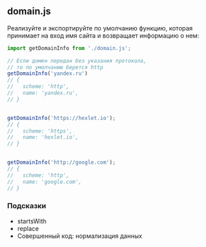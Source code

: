 ## domain.js

Реализуйте и экспортируйте по умолчанию функцию, которая принимает на вход 
имя сайта и возвращает информацию о нем:

```js
import getDomainInfo from './domain.js';

// Если домен передан без указания протокола,
// то по умолчанию берется http
getDomainInfo('yandex.ru')
// {
//   scheme: 'http',
//   name: 'yandex.ru',
// }


getDomainInfo('https://hexlet.io');
// {
//   scheme: 'https',
//   name: 'hexlet.io',
// }


getDomainInfo('http://google.com');
// {
//   scheme: 'http',
//   name: 'google.com',
// }
```

### Подсказки

* startsWith
* replace
* Совершенный код: нормализация данных

